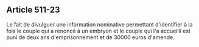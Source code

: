 Article 511-23
----
Le fait de divulguer une information nominative permettant d'identifier à la
fois le couple qui a renoncé à un embryon et le couple qui l'a accueilli est
puni de deux ans d'emprisonnement et de 30000 euros d'amende.
